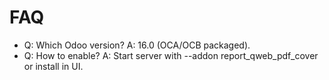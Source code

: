 # FAQ

- Q: Which Odoo version? A: 16.0 (OCA/OCB packaged).
- Q: How to enable? A: Start server with --addon report_qweb_pdf_cover or install in UI.
